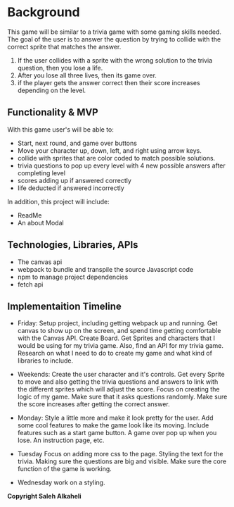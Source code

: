 # Background


This game will be similar to a trivia game with some gaming skills needed. 
The goal of the user is to answer the question by trying to collide with 
the correct sprite that matches the answer.
1) If the user collides with a sprite with the wrong solution to the trivia
question, then you lose a life.
2) After you lose all three lives, then its game over.
3) if the player gets the answer correct then their score increases depending
    on the level.


## Functionality & MVP
With this game user's will be able to:
- Start, next round, and game over buttons
- Move your character up, down, left, and right using arrow keys.
- collide with sprites that are color coded to match possible solutions.
- trivia questions to pop up every level with 4 new possible answers after completing level
- scores adding up if answered correctly
- life deducted if answered incorrectly

In addition, this project will include:
- ReadMe
- An about Modal


## Technologies, Libraries, APIs
- The canvas api
- webpack to bundle and transpile the source Javascript code
- npm to manage project dependencies
- fetch api


## Implementaition Timeline

- Friday:
 Setup project, including getting webpack up and running. Get canvas to show up 
on the screen, and spend time getting comfortable with the Canvas API. Create 
Board. Get Sprites and characters that I would be using for my trivia game. Also,
find an API for my trivia game. Research on what I need to do to create my game and 
what kind of libraries to include.

- Weekends:
Create the user character and it's controls. Get every Sprite to move and also getting
the trivia questions and answers to link with the different sprites which will adjust 
the score. Focus on creating the logic of my game. Make sure that it asks questions randomly.
Make sure the score increases after getting the correct answer.

- Monday:
Style a little more and make it look pretty for the user. Add some cool features to
make the game look like its moving. Include features such as a start game button.
A game over pop up when you lose. An instruction page, etc.

- Tuesday
Focus on adding more css to the page. Styling the text for the trivia. Making sure
the questions are big and visible. Make sure the core function of the game is working.


- Wednesday
work on a styling.





**Copyright Saleh Alkaheli**
